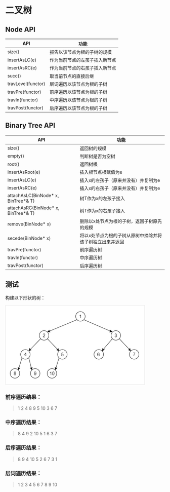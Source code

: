 
# 二叉树

## Node API

| API                | 功能                           |
| ------------------ | ------------------------------ |
| size()             | 报告以该节点为根的子树的规模   |
| insertAsLC(e)      | 作为当前节点的左孩子插入新节点 |
| insertAsRC(e)      | 作为当前节点的右孩子插入新节点 |
| succ()             | 取当前节点的直接后继           |
| travLevel(functor) | 层词遍历以该节点为根的子树     |
| travPre(functor)   | 前序遍历以该节点为根的子树     |
| travIn(functor)    | 中序遍历以该节点为根的子树     |
| travPost(functor)  | 后序遍历以该节点为根的子树     |

## Binary Tree API

| API                                 | 功能                                                      |
| ----------------------------------- | --------------------------------------------------------- |
| size()                              | 返回树的规模                                              |
| empty()                             | 判断树是否为空树                                          |
| root()                              | 返回树根                                                  |
| insertAsRoot(e)                     | 插入根节点根赋值为e                                       |
| insertAsLC(e)                       | 插入x的左孩子（原来并没有）并复制为e                      |
| insertAsRC(e)                       | 插入x的右孩子（原来并没有）并复制为e                      |
| attachAsLC(BinNode* x, BinTree*& T) | 树T作为x的左孩子接入                                      |
| attachAsRC(BinNode* x, BinTree*& T) | 树T作为x的右孩子接入                                      |
| remove(BinNode* x)                  | 删除以x处节点为根的子树，返回子树原先的规模               |
| secede(BinNode* x)                  | 将以x处节点为根的子树从原树中摘除并将该子树独立出来并返回 |
| travPre(functor)                    | 前序遍历树                                                |
| travIn(functor)                     | 中序遍历树                                                |
| travPost(functor)                   | 后序遍历树                                                |

## 测试

构建以下形状的树：  

![bt](./bin_tree.png)

### 前序遍历结果：

> 1       2       4       8       9       5       10      3       6       7

### 中序遍历结果：

> 8       4       9       2       10      5       1       6       3       7

### 后序遍历结果：

> 8       9       4       10      5       2       6       7       3       1

### 层词遍历结果：

> 1       2       3       4       5       6       7       8       9       10
